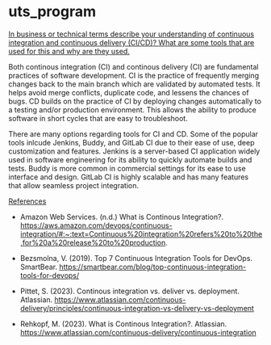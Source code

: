 # uts_program
<ins>In business or technical terms describe your understanding of continuous integration and continuous delivery (CI/CD)? What are some tools that are used for this and why are they used.</ins>

Both continous integration (CI) and continous delivery (CI) are fundamental
practices of software development. CI is the practice of frequently merging 
changes back to the main branch which are validated by automated tests. It helps
avoid merge conflicts, duplicate code, and lessens the chances of bugs. CD 
builds on the practice of CI by deploying changes automatically to a testing 
and/or production environment. This allows the ability to produce software in
short cycles that are easy to troubleshoot. 

There are many options regarding tools for CI and CD. Some of the popular tools 
inlcude Jenkins, Buddy, and GitLab CI due to their ease of use, deep customization and features. Jenkins is a server-based CI application widely used
in software engineering for its ability to quickly automate builds and tests.
Buddy is more common in commercial settings for its ease to use interface and
design. GitLab CI is highly scalable and has many features that allow seamless project integration. 

<ins>References</ins>

* Amazon Web Services. (n.d.) What is Continous Integration?. 
https://aws.amazon.com/devops/continuous-integration/#:~:text=Continuous%20integration%20refers%20to%20the,for%20a%20release%20to%20production.

* Bezsmolna, V. (2019). Top 7 Continuous Integration Tools for DevOps. SmartBear.
https://smartbear.com/blog/top-continuous-integration-tools-for-devops/

* Pittet, S. (2023). Continous integration vs. deliver vs. deployment. Atlassian.
https://www.atlassian.com/continuous-delivery/principles/continuous-integration-vs-delivery-vs-deployment

* Rehkopf, M. (2023). What is Continous Integration?. Atlassian.
https://www.atlassian.com/continuous-delivery/continuous-integration


